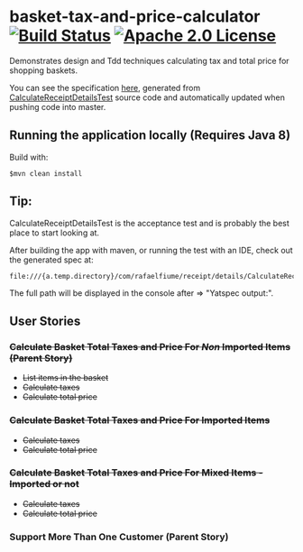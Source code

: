 # basket-tax-and-price-calculator [![Build Status](https://travis-ci.org/rafaelfiume/basket-tax-and-price-calculator.svg?branch=master)](https://travis-ci.org/rafaelfiume/basket-tax-and-price-calculator) [![Apache 2.0 License](https://img.shields.io/badge/license-Apache_2.0-blue.svg)](https://github.com/rafaelfiume/basket-tax-and-price-calculator/blob/master/LICENSE)
Demonstrates design and Tdd techniques calculating tax and total price for shopping baskets.

You can see the specification [here](http://rafaelfiume.github.io/basket-tax-and-price-calculator),
generated from [CalculateReceiptDetailsTest](https://github.com/rafaelfiume/basket-tax-and-price-calculator/blob/master/src/test/java/com/rafaelfiume/receipt/details/CalculateReceiptDetailsTest.java) source code and automatically updated when pushing code into master.

## Running the application locally (Requires Java 8)

Build with:

    $mvn clean install

## Tip:

CalculateReceiptDetailsTest is the acceptance test and is probably the best place to start looking at.

After building the app with maven, or running the test with an IDE, check out the generated spec at:

    file:///{a.temp.directory}/com/rafaelfiume/receipt/details/CalculateReceiptDetailsTest.html

The full path will be displayed in the console after => "Yatspec output:".

## User Stories

### ~~Calculate Basket Total Taxes and Price For *Non* Imported Items (Parent Story)~~
* ~~List items in the basket~~
* ~~Calculate taxes~~
* ~~Calculate total price~~

### ~~Calculate Basket Total Taxes and Price For Imported Items~~
* ~~Calculate taxes~~
* ~~Calculate total price~~

### ~~Calculate Basket Total Taxes and Price For Mixed Items - Imported or not~~
* ~~Calculate taxes~~
* ~~Calculate total price~~

### Support More Than One Customer (Parent Story)